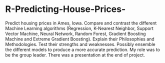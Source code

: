 # R-Predicting-House-Prices-
Predict housing prices in Ames, Iowa. Compare and contrast the different Machine Learning algorithms (Regression, K-Nearest Neighbor, Support Vector Machine, Neural Network, Random Forest, Gradient Boosting Machine and Extreme Gradient Boosting). Explain their Philosophies and Methodologies. Test their strengths and weaknesses. Possibly ensemble the different models to produce a more accurate prediction. My role was to be the group leader. There was a presentation at the end of project.
